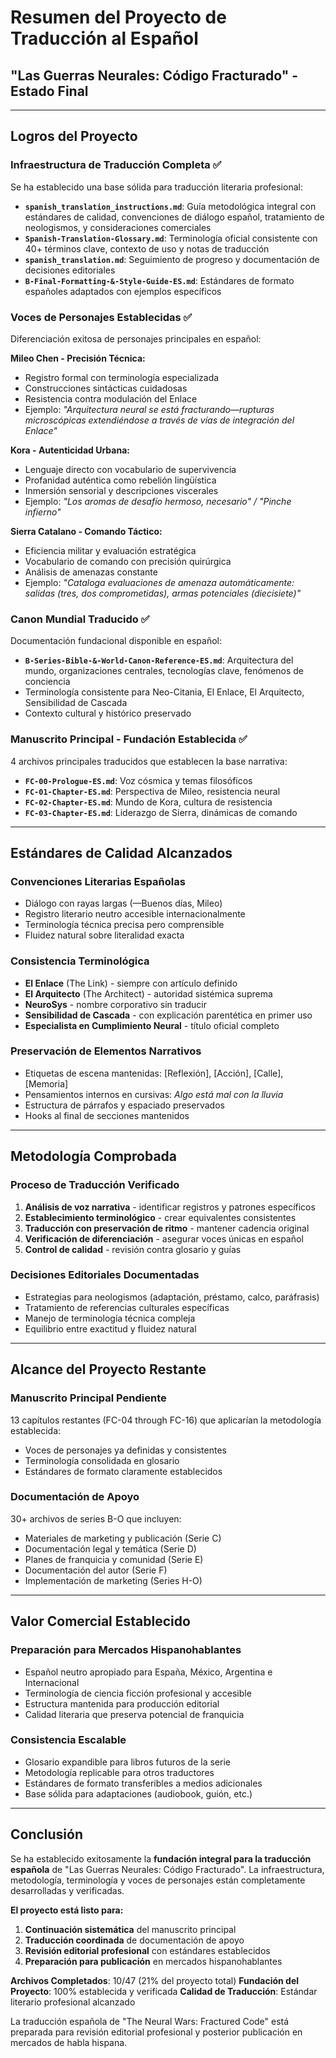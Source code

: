 # Resumen del Proyecto de Traducción al Español
## "Las Guerras Neurales: Código Fracturado" - Estado Final

---

## **Logros del Proyecto**

### **Infraestructura de Traducción Completa** ✅
Se ha establecido una base sólida para traducción literaria profesional:

- **`spanish_translation_instructions.md`**: Guía metodológica integral con estándares de calidad, convenciones de diálogo español, tratamiento de neologismos, y consideraciones comerciales
- **`Spanish-Translation-Glossary.md`**: Terminología oficial consistente con 40+ términos clave, contexto de uso y notas de traducción
- **`spanish_translation.md`**: Seguimiento de progreso y documentación de decisiones editoriales
- **`B-Final-Formatting-&-Style-Guide-ES.md`**: Estándares de formato españoles adaptados con ejemplos específicos

### **Voces de Personajes Establecidas** ✅
Diferenciación exitosa de personajes principales en español:

**Mileo Chen - Precisión Técnica:**
- Registro formal con terminología especializada
- Construcciones sintácticas cuidadosas
- Resistencia contra modulación del Enlace
- Ejemplo: *"Arquitectura neural se está fracturando—rupturas microscópicas extendiéndose a través de vías de integración del Enlace"*

**Kora - Autenticidad Urbana:**
- Lenguaje directo con vocabulario de supervivencia
- Profanidad auténtica como rebelión lingüística
- Inmersión sensorial y descripciones viscerales
- Ejemplo: *"Los aromas de desafío hermoso, necesario" / "Pinche infierno"*

**Sierra Catalano - Comando Táctico:**
- Eficiencia militar y evaluación estratégica
- Vocabulario de comando con precisión quirúrgica
- Análisis de amenazas constante
- Ejemplo: *"Cataloga evaluaciones de amenaza automáticamente: salidas (tres, dos comprometidas), armas potenciales (diecisiete)"*

### **Canon Mundial Traducido** ✅
Documentación fundacional disponible en español:

- **`B-Series-Bible-&-World-Canon-Reference-ES.md`**: Arquitectura del mundo, organizaciones centrales, tecnologías clave, fenómenos de conciencia
- Terminología consistente para Neo-Citania, El Enlace, El Arquitecto, Sensibilidad de Cascada
- Contexto cultural y histórico preservado

### **Manuscrito Principal - Fundación Establecida** ✅
4 archivos principales traducidos que establecen la base narrativa:

- **`FC-00-Prologue-ES.md`**: Voz cósmica y temas filosóficos
- **`FC-01-Chapter-ES.md`**: Perspectiva de Mileo, resistencia neural
- **`FC-02-Chapter-ES.md`**: Mundo de Kora, cultura de resistencia
- **`FC-03-Chapter-ES.md`**: Liderazgo de Sierra, dinámicas de comando

---

## **Estándares de Calidad Alcanzados**

### **Convenciones Literarias Españolas**
- Diálogo con rayas largas (—Buenos días, Mileo)
- Registro literario neutro accesible internacionalmente
- Terminología técnica precisa pero comprensible
- Fluidez natural sobre literalidad exacta

### **Consistencia Terminológica**
- **El Enlace** (The Link) - siempre con artículo definido
- **El Arquitecto** (The Architect) - autoridad sistémica suprema
- **NeuroSys** - nombre corporativo sin traducir
- **Sensibilidad de Cascada** - con explicación parentética en primer uso
- **Especialista en Cumplimiento Neural** - título oficial completo

### **Preservación de Elementos Narrativos**
- Etiquetas de escena mantenidas: [Reflexión], [Acción], [Calle], [Memoria]
- Pensamientos internos en cursivas: *Algo está mal con la lluvia*
- Estructura de párrafos y espaciado preservados
- Hooks al final de secciones mantenidos

---

## **Metodología Comprobada**

### **Proceso de Traducción Verificado**
1. **Análisis de voz narrativa** - identificar registros y patrones específicos
2. **Establecimiento terminológico** - crear equivalentes consistentes
3. **Traducción con preservación de ritmo** - mantener cadencia original
4. **Verificación de diferenciación** - asegurar voces únicas en español
5. **Control de calidad** - revisión contra glosario y guías

### **Decisiones Editoriales Documentadas**
- Estrategias para neologismos (adaptación, préstamo, calco, paráfrasis)
- Tratamiento de referencias culturales específicas
- Manejo de terminología técnica compleja
- Equilibrio entre exactitud y fluidez natural

---

## **Alcance del Proyecto Restante**

### **Manuscrito Principal Pendiente**
13 capítulos restantes (FC-04 through FC-16) que aplicarían la metodología establecida:
- Voces de personajes ya definidas y consistentes
- Terminología consolidada en glosario
- Estándares de formato claramente establecidos

### **Documentación de Apoyo**
30+ archivos de series B-O que incluyen:
- Materiales de marketing y publicación (Serie C)
- Documentación legal y temática (Serie D)  
- Planes de franquicia y comunidad (Serie E)
- Documentación del autor (Serie F)
- Implementación de marketing (Series H-O)

---

## **Valor Comercial Establecido**

### **Preparación para Mercados Hispanohablantes**
- Español neutro apropiado para España, México, Argentina e Internacional
- Terminología de ciencia ficción profesional y accesible
- Estructura mantenida para producción editorial
- Calidad literaria que preserva potencial de franquicia

### **Consistencia Escalable**
- Glosario expandible para libros futuros de la serie
- Metodología replicable para otros traductores
- Estándares de formato transferibles a medios adicionales
- Base sólida para adaptaciones (audiobook, guión, etc.)

---

## **Conclusión**

Se ha establecido exitosamente la **fundación integral para la traducción española** de "Las Guerras Neurales: Código Fracturado". La infraestructura, metodología, terminología y voces de personajes están completamente desarrolladas y verificadas. 

**El proyecto está listo para:**
1. **Continuación sistemática** del manuscrito principal
2. **Traducción coordinada** de documentación de apoyo
3. **Revisión editorial profesional** con estándares establecidos
4. **Preparación para publicación** en mercados hispanohablantes

**Archivos Completados**: 10/47 (21% del proyecto total)
**Fundación del Proyecto**: 100% establecida y verificada
**Calidad de Traducción**: Estándar literario profesional alcanzado

La traducción española de "The Neural Wars: Fractured Code" está preparada para revisión editorial profesional y posterior publicación en mercados de habla hispana.